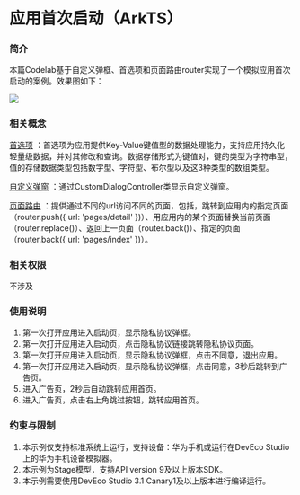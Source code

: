 ﻿# 应用首次启动（ArkTS）

### 简介
本篇Codelab基于自定义弹框、首选项和页面路由router实现了一个模拟应用首次启动的案例。效果图如下：

![](screenshots/device/FirstStartDemo.gif)

### 相关概念

[首选项](https://developer.harmonyos.com/cn/docs/documentation/doc/-references-V3/js-apis-data-perfereencs-0000001388823338-V3) ：首选项为应用提供Key-Value键值型的数据处理能力，支持应用持久化轻量级数据，并对其修改和查询。数据存储形式为键值对，键的类型为字符串型，值的存储数据类型包括数字型、字符型、布尔型以及这3种类型的数组类型。

[自定义弹窗](https://developer.harmonyos.com/cn/docs/documentation/doc-references/ts-methods-custom-dialog-box-0000001281001266) ：通过CustomDialogController类显示自定义弹窗。

[页面路由](https://developer.harmonyos.com/cn/docs/documentation/doc-references/js-apis-router-0000001333321105) ：提供通过不同的url访问不同的页面，包括，跳转到应用内的指定页面（router.push({ url: 'pages/detail' })）、用应用内的某个页面替换当前页面（router.replace()）、返回上一页面（router.back()）、指定的页面 （router.back({ url: 'pages/index' })）。

### 相关权限

不涉及

### 使用说明

1. 第一次打开应用进入启动页，显示隐私协议弹框。
2. 第一次打开应用进入启动页，点击隐私协议链接跳转隐私协议页面。
3. 第一次打开应用进入启动页，显示隐私协议弹框，点击不同意，退出应用。
4. 第一次打开应用进入启动页，显示隐私协议弹框，点击同意，3秒后跳转到广告页。
5. 进入广告页，2秒后自动跳转应用首页。
6. 进入广告页，点击右上角跳过按钮，跳转应用首页。

### 约束与限制

1. 本示例仅支持标准系统上运行，支持设备：华为手机或运行在DevEco Studio上的华为手机设备模拟器。
2. 本示例为Stage模型，支持API version 9及以上版本SDK。
3. 本示例需要使用DevEco Studio 3.1 Canary1及以上版本进行编译运行。